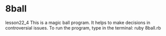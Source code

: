# 8ball
lesson22_4
This is a magic ball program. It helps to make decisions in controversial issues.
To run the program, type in the terminal: ruby 8ball.rb
